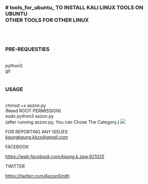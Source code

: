 <!DOCTYPE html>
<html>
  <h3># tools_for_ubuntu_
TO INSTALL KALI LINUX TOOLS ON UBUNTU<br>
    OTHER TOOLS FOR OTHER LINUX</h3><br>
<br>

<h3>PRE-REQUESTIES</h3><br>
  python3 <br>
  git<br>
<br>
<h3>USAGE</h3><br>
  chmod +x aszon.py<br>
 (Need ROOT PERMISSION)<br>
  sudo python3 aszon.py<br>
  (after running aszon.py, You can Chose The Category.)
  
  <image src="https://user-images.githubusercontent.com/66734606/84339637-88b9fd80-aba7-11ea-9053-ef30b961950d.png">
  
  
FOR REPORTING ANY ISSUES<br>
    <i>kaungkaung.kkzx@gmail.com</i><br>
    <p>FACEBOOK</p>
    <i>https://web.facebook.com/kaung.k.zaw.921025</i><br>
    <p>TWITTER</p>
    <i>https://twitter.com/AszonSmith</i>
    
  
</html>
